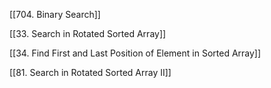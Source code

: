 [[704. Binary Search]]

[[33. Search in Rotated Sorted Array]]

[[34. Find First and Last Position of Element in Sorted Array]]

[[81. Search in Rotated Sorted Array II]]

